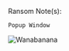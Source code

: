 Ransom Note(s): 
```
Popup Window
```
![Wanabanana](https://github.com/user-attachments/assets/f99c7f1d-9cc7-4be6-82d5-32bdffdbf601)
